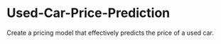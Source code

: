 # Used-Car-Price-Prediction

Create a pricing model that effectively predicts the price of a used car.
